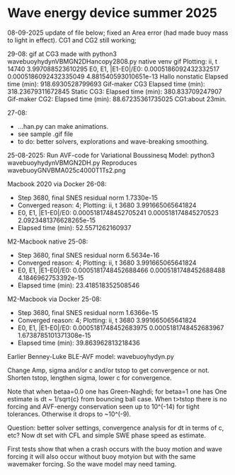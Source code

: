 # Wave energy device summer 2025

08-09-2025 update of file below; fixed an Area error (had made buoy mass to light in effect). CG1 and CG2 still working; 

29-08: gif at CG3 made with python3 wavebuoyhydynVBMGN2DHancopy2808.py native venv
gif Plotting: ii, t 14740 3.997088523610295
E0, E1, |E1-E0|/E0: 0.0005186092432332517 0.0005186092432335049 4.881540593010651e-13
Hallo nonstatic
Elapsed time (min): 918.6930528799693
Gif-maker CG3 Elapsed time (min): 318.23679311672845
Static CG3: Elapsed time (min): 380.833709247907
Gif-maker CG2: Elapsed time (min): 88.67235361735025
CG1:about 23min.


27-08:
- ...han.py can make animations.
- see sample .gif file
- to do: better solvers, explorations and wave-breaking smoothing.

25-08-2025: Run AVF-code for Variational Boussinesq Model:
python3 wavebuoyhydynVBMGN2DH.py
Reproduces wavebuoyGNVBMA025c4000T1Ts2.png

Macbook 2020 via Docker 26-08:
- Step 3680, final SNES residual norm 1.7330e-15
- Converged reason: 4; Plotting: ii, t 3680 3.991665065641824
- E0, E1, |E1-E0|/E0: 0.0005181748452705241 0.000518174845270523 2.0923481376628265e-15
- Elapsed time (min): 52.5571262160937

M2-Macbook native 25-08:
- Step 3680, final SNES residual norm 6.5634e-16
- Converged reason: 4; Plotting: ii, t 3680 3.991665065641824
- E0, E1, |E1-E0|/E0: 0.0005181748452688466 0.0005181748452688488 4.1846962753392e-15
- Elapsed time (min): 23.418518352508546

M2-Macbook via Docker 25-08:
- Step 3680, final SNES residual norm 1.6366e-15
- Converged reason: 4; Plotting: ii, t 3680 3.991665065641824
- E0, E1, |E1-E0|/E0: 0.0005181748452683975 0.0005181748452683967 1.6738785101371308e-15
- Elapsed time (min): 39.863962813218436

Earlier Benney-Luke BLE-AVF model: wavebuoyhydyn.py

Change Amp, sigma and/or c and/or tstop to get convergence or not.
Shorten tstop, lengthen sigma, lower c for convergence.

Note that when betaa=0.0 one has Green-Naghdi; for betaa=1 one has 
One estimate is dt ~ 1/sqrt{c} from bouncing ball case.
When t>tstop there is no forcing and AVF-energy conservation seen up to 10^(-14) for tight tolerances.
Otherwise it drops to ~10^(-9).

Question: better solver settings, convergence analysis for dt in terms of c, etc?
Now dt set with CFL and simple SWE phase speed as estimate.

First tests show that when a crash occurs with the buoy motion and wave forcing it will also occur without buoy motyion but with the same wavemaker forcing. So the wave model may need taming.
